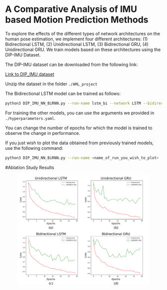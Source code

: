 # A Comparative Analysis of IMU based Motion Prediction Methods

To explore the effects of the different types of network architectures on the human pose estimation, we implement four
different architectures: (1) Bidirectional LSTM, (2) Unidirectional LSTM, (3) Bidirectional GRU, (4) Unidirectional
GRU. We train models based on these architectures using the DIP-IMU Dataset.


The DIP-IMU dataset can be downloaded from the following link:

[Link to DIP_IMU dataset](https://drive.google.com/file/d/11jatRze_KlKH61ir1eu-xfeFD65nbvPj/view?usp=sharing)

Unzip the dataset in the folder `./AML_project`

The Bidirectional LSTM model can be trained as follows:

```bash
python3 DIP_IMU_NN_BiRNN.py --run-name lstm_bi --network LSTM --bidirectional --train --epochs 30
```
For training the other models, you can use the arguments we provided in `./hyperparameters.yaml`.

You can change the number of epochs for which the model is trained to observe the change in performance. 

If you just wish to plot the data obtained from previously trained models, use the following command:

```bash
python3 DIP_IMU_NN_BiRNN.py --run-name <name_of_run_you_wish_to_plot> 
```
#Ablation Study Results

<figure>
  <img src="./plots.png" alt="Ablation Study Results">
</figure>
